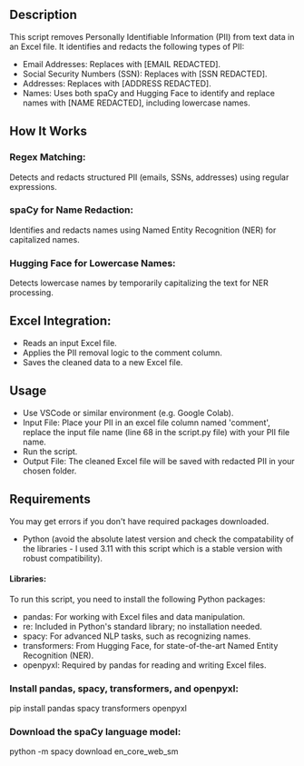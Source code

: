 ## Description
This script removes Personally Identifiable Information (PII) from text data in an Excel file. It identifies and redacts the following types of PII:

- Email Addresses: Replaces with [EMAIL REDACTED].
- Social Security Numbers (SSN): Replaces with [SSN REDACTED].
- Addresses: Replaces with [ADDRESS REDACTED].
- Names: Uses both spaCy and Hugging Face to identify and replace names with [NAME REDACTED], including lowercase names.

## How It Works
### Regex Matching:
Detects and redacts structured PII (emails, SSNs, addresses) using regular expressions.

### spaCy for Name Redaction:
Identifies and redacts names using Named Entity Recognition (NER) for capitalized names.

### Hugging Face for Lowercase Names:
Detects lowercase names by temporarily capitalizing the text for NER processing.

## Excel Integration:
- Reads an input Excel file.
- Applies the PII removal logic to the comment column.
- Saves the cleaned data to a new Excel file.
## Usage
- Use VSCode or similar environment (e.g. Google Colab). 
- Input File: Place your PII in an excel file column named 'comment', replace the input file name (line 68 in the script.py file) with your PII file name. 
- Run the script.
- Output File: The cleaned Excel file will be saved with redacted PII in your chosen folder.

## Requirements
You may get errors if you don't have required packages downloaded. 
- Python (avoid the absolute latest version and check the compatability of the libraries - I used 3.11 with this script which is a stable version with robust compatibility). 
#### Libraries:
To run this script, you need to install the following Python packages:

- pandas: For working with Excel files and data manipulation.
- re: Included in Python's standard library; no installation needed.
- spacy: For advanced NLP tasks, such as recognizing names.
- transformers: From Hugging Face, for state-of-the-art Named Entity Recognition (NER).
- openpyxl: Required by pandas for reading and writing Excel files.

### **Install pandas, spacy, transformers, and openpyxl:** 
pip install pandas spacy transformers openpyxl
### **Download the spaCy language model:** 
python -m spacy download en_core_web_sm
